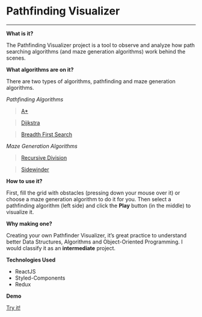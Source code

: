 # Pathfinding Visualizer

---

**What is it?**

The Pathfinding Visualizer project is a tool to observe and analyze how path searching algorithms (and maze generation algorithms) work behind the scenes.

**What algorithms are on it?**

There are two types of algorithms, pathfinding and maze generation algorithms.

_Pathfinding Algorithms_

> [A\*](https://en.wikipedia.org/wiki/A*_search_algorithm)

> [Dijkstra](https://es.wikipedia.org/wiki/Algoritmo_de_Dijkstra)

> [Breadth First Search](https://en.wikipedia.org/wiki/Breadth-first_search)

_Maze Generation Algorithms_

> [Recursive Division](http://weblog.jamisbuck.org/2011/1/12/maze-generation-recursive-division-algorithm)

> [Sidewinder](https://weblog.jamisbuck.org/2011/2/3/maze-generation-sidewinder-algorithm)

**How to use it?**

First, fill the grid with obstacles (pressing down your mouse over it) or choose a maze generation algorithm to do it for you. Then select a pathfinding algorithm (left side) and click the **Play** button (in the middle) to visualize it.

**Why making one?**

Creating your own Pathfinder Visualizer, it’s great practice to understand better Data Structures, Algorithms and Object-Oriented Programming. I would classify it as an **intermediate** project.

**Technologies Used**

- ReactJS
- Styled-Components
- Redux

**Demo**

[Try it!](https://javierontbla.github.io/pathfinding_visualizer/)
